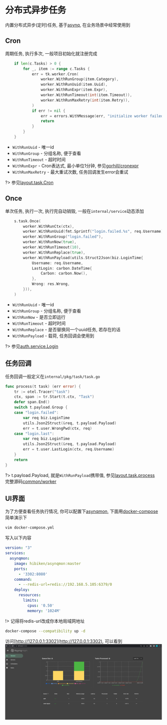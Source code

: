 # 分布式异步任务

内置分布式异步(定时)任务, 基于[asynq](https://github.com/hibiken/asynq), 在业务场景中经常使用到

## Cron

周期任务, 执行多次, 一般项目初始化就注册完成

```go
    if len(c.Tasks) > 0 {
        for _, item := range c.Tasks {
            err = tk.worker.Cron(
                worker.WithRunGroup(item.Category),
                worker.WithRunUuid(item.Uuid),
                worker.WithRunExpr(item.Expr),
                worker.WithRunTimeout(int(item.Timeout)),
                worker.WithRunMaxRetry(int(item.Retry)),
            )
            if err != nil {
                err = errors.WithMessage(err, "initialize worker failed")
                return
            }
        }
    }
```

- `WithRunUuid` - 唯一id
- `WithRunGroup` - 分组名称, 便于查看
- `WithRunTimeout` - 超时时间
- `WithRunExpr` - Cron表达式, 最小单位1分钟, 参见[gorhill/cronexpr](https://github.com/gorhill/cronexpr)
- `WithRunMaxRetry` - 最大重试次数, 任务回调发生error会重试

?> 参见[layout.task.Cron](https://github.com/go-cinch/layout/blob/v1.0.3/internal/pkg/task/task.go#L58)

## Once

单次任务, 执行一次, 执行完自动销毁, 一般在`internal/service`动态添加

```go
    s.task.Once(
        worker.WithRunCtx(ctx),
        worker.WithRunUuid(fmt.Sprintf("login.failed.%s", req.Username)),
        worker.WithRunGroup("login.failed"),
        worker.WithRunNow(true),
        worker.WithRunTimeout(10),
        worker.WithRunReplace(true),
        worker.WithRunPayload(utils.Struct2Json(biz.LoginTime{
            Username: req.Username,
            LastLogin: carbon.DateTime{
                Carbon: carbon.Now(),
            },
            Wrong: res.Wrong,
        })),
    )
```

- `WithRunUuid` - 唯一id
- `WithRunGroup` - 分组名称, 便于查看
- `WithRunNow` - 是否立即运行
- `WithRunTimeout` - 超时时间
- `WithRunReplace` - 是否替换同一个uuid任务, 若存在的话
- `WithRunPayload` - 载荷, 任务回调会使用到

?> 参见[auth.service.Login](https://github.com/go-cinch/auth/blob/v1.0.3/internal/service/auth.go#L62)

## 任务回调

任务回调一般定义在`internal/pkg/task/task.go`

```go
func process(t task) (err error) {
	tr := otel.Tracer("task")
	ctx, span := tr.Start(t.ctx, "Task")
	defer span.End()
	switch t.payload.Group {
	case "login.failed":
		var req biz.LoginTime
		utils.Json2Struct(&req, t.payload.Payload)
		err = t.user.WrongPwd(ctx, req)
	case "login.last":
		var req biz.LoginTime
		utils.Json2Struct(&req, t.payload.Payload)
		err = t.user.LastLogin(ctx, req.Username)
	}
	return
}
```

?> t.payload.Payload, 就是`WithRunPayload`携带值,
参见[layout.task.process](https://github.com/go-cinch/auth/blob/v1.0.3/internal/pkg/task/task.go#L76)  
完整源码[common/worker](https://github.com/go-cinch/common/blob/worker/v1.0.3/worker/worker.go)

## UI界面

为了方便查看任务执行情况, 你可以配置下[asynqmon](https://github.com/hibiken/asynqmon),
下面用[docker-compose](https://docs.docker.com/compose)简单演示下

```bash
vim docker-compose.yml
```

写入以下内容

```yml
version: "3"
services:
  asynqmon:
    image: hibiken/asynqmon:master
    ports:
      - '3302:8080'
    command:
      - --redis-url=redis://192.168.5.105:6379/0
    deploy:
      resources:
        limits:
          cpus: '0.50'
          memory: '1024M'
```

!> 记得将redis-url改成你本地局域网地址

```bash
docker-compose --compatibility up -d
```

访问[http://127.0.0.1:3302](http://127.0.0.1:3302), 可以看到
![asynqmon](../_images/base.8.task-1.png)
